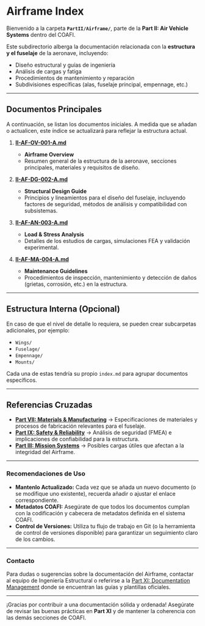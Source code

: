 # Airframe Index

Bienvenido a la carpeta **`PartII/Airframe/`**, parte de la **Part II: Air Vehicle Systems** dentro del COAFI.

Este subdirectorio alberga la documentación relacionada con la **estructura y el fuselaje** de la aeronave, incluyendo:
- Diseño estructural y guías de ingeniería
- Análisis de cargas y fatiga
- Procedimientos de mantenimiento y reparación
- Subdivisiones específicas (alas, fuselaje principal, empennage, etc.)

---

## Documentos Principales

A continuación, se listan los documentos iniciales. A medida que se añadan o actualicen, este índice se actualizará para reflejar la estructura actual.

1. [**II-AF-OV-001-A.md**](II-AF-OV-001-A.md)
   - **Airframe Overview**
   - Resumen general de la estructura de la aeronave, secciones principales, materiales y requisitos de diseño.

2. [**II-AF-DG-002-A.md**](II-AF-DG-002-A.md)
   - **Structural Design Guide**
   - Principios y lineamientos para el diseño del fuselaje, incluyendo factores de seguridad, métodos de análisis y compatibilidad con subsistemas.

3. [**II-AF-AN-003-A.md**](II-AF-AN-003-A.md)
   - **Load & Stress Analysis**
   - Detalles de los estudios de cargas, simulaciones FEA y validación experimental.

4. [**II-AF-MA-004-A.md**](II-AF-MA-004-A.md)
   - **Maintenance Guidelines**
   - Procedimientos de inspección, mantenimiento y detección de daños (grietas, corrosión, etc.) en la estructura.

---

## Estructura Interna (Opcional)

En caso de que el nivel de detalle lo requiera, se pueden crear subcarpetas adicionales, por ejemplo:

- `Wings/`
- `Fuselage/`
- `Empennage/`
- `Mounts/`

Cada una de estas tendría su propio `index.md` para agrupar documentos específicos.

---

## Referencias Cruzadas

- [**Part VII: Materials & Manufacturing**](../../PartVII/) → Especificaciones de materiales y procesos de fabricación relevantes para el fuselaje.
- [**Part IX: Safety & Reliability**](../../PartIX/) → Análisis de seguridad (FMEA) e implicaciones de confiabilidad para la estructura.
- [**Part III: Mission Systems**](../../PartIII/) → Posibles cargas útiles que afectan a la integridad del Airframe.

---

### Recomendaciones de Uso

- **Mantenlo Actualizado:** Cada vez que se añada un nuevo documento (o se modifique uno existente), recuerda añadir o ajustar el enlace correspondiente.
- **Metadatos COAFI:** Asegúrate de que todos los documentos cumplan con la codificación y cabecera de metadatos definida en el sistema COAFI.
- **Control de Versiones:** Utiliza tu flujo de trabajo en Git (o la herramienta de control de versiones disponible) para garantizar un seguimiento claro de los cambios.

---

### Contacto

Para dudas o sugerencias sobre la documentación del Airframe, contactar al equipo de Ingeniería Estructural o referirse a la [Part XI: Documentation Management](../../PartXI/) donde se encuentran las guías y plantillas oficiales.

---

¡Gracias por contribuir a una documentación sólida y ordenada! Asegúrate de revisar las buenas prácticas en **Part XI** y de mantener la coherencia con las demás secciones de COAFI.

